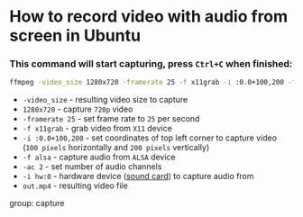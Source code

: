 # How to record video with audio from screen in Ubuntu

### This command will start capturing, press `Ctrl+C` when finished:

```bash
ffmpeg -video_size 1280x720 -framerate 25 -f x11grab -i :0.0+100,200 -f alsa -ac 2 -i hw:0 out.mp4
```

- `-video_size` - resulting video size to capture
- `1280x720` - capture `720p` video
- `-framerate 25` - set frame rate to `25` per second
- `-f x11grab` - grab video from `X11` device
- `-i :0.0+100,200` - set coordinates of top left corner to capture video (`100 pixels` horizontally and `200 pixels` vertically)
- `-f alsa` - capture audio from `ALSA` device
- `-ac 2` - set number of audio channels
- `-i hw:0` - hardware device ([sound card](/ffmpeg/how-to-list-recording-sound-devices-on-pc-in-ubuntu)) to capture audio from
- `out.mp4` - resulting video file

group: capture



